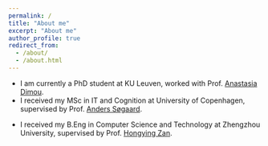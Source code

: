 ```yaml
---
permalink: /
title: "About me"
excerpt: "About me"
author_profile: true
redirect_from: 
  - /about/
  - /about.html
---
```


- I am currently a PhD student at KU Leuven, worked with Prof. [Anastasia Dimou](https://www.kuleuven.be/wieiswie/en/person/00142590).
- I received my MSc in IT and Cognition at University of Copenhagen, supervised by Prof. [Anders Søgaard](https://anderssoegaard.github.io//).
<!-- - My research interests focus on natural language processing, particularly in text generation, question answering, and dialogue system.-->
- I received my B.Eng in Computer Science and Technology at Zhengzhou University, supervised by Prof. [Hongying Zan](https://baike.baidu.com/item/昝红英/9453786?fr=aladdin).
